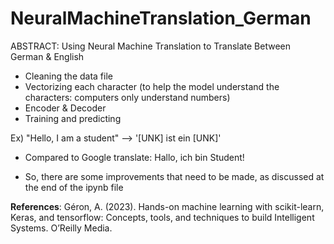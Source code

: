 # NeuralMachineTranslation_German
ABSTRACT: Using Neural Machine Translation to Translate Between German &amp; English

- Cleaning the data file
- Vectorizing each character (to help the model understand the characters: computers only understand numbers)
- Encoder & Decoder
- Training and predicting

Ex) "Hello, I am a student" --> '[UNK] ist ein [UNK]'
- Compared to Google translate: Hallo, ich bin Student!

- So, there are some improvements that need to be made, as discussed at the end of the ipynb file

**References**: Géron, A. (2023). Hands-on machine learning with scikit-learn, Keras, and tensorflow: Concepts, tools, and techniques to build Intelligent Systems. O’Reilly Media. 
